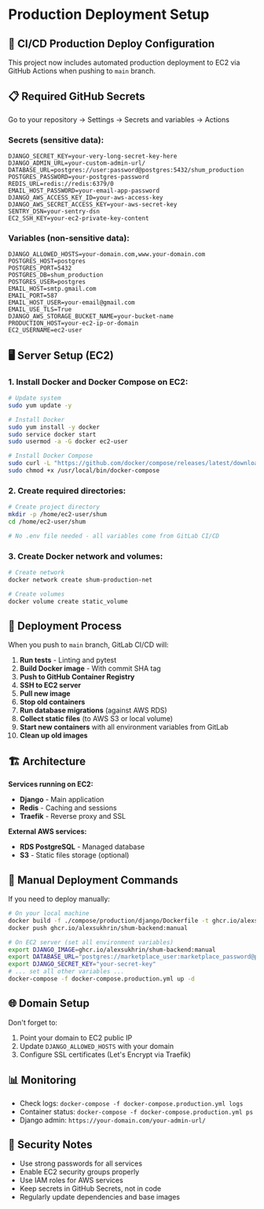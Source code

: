 # Production Deployment Setup

## 🚀 CI/CD Production Deploy Configuration

This project now includes automated production deployment to EC2 via GitHub Actions when pushing to `main` branch.

## 📋 Required GitHub Secrets

Go to your repository → Settings → Secrets and variables → Actions

### Secrets (sensitive data):
```
DJANGO_SECRET_KEY=your-very-long-secret-key-here
DJANGO_ADMIN_URL=your-custom-admin-url/
DATABASE_URL=postgres://user:password@postgres:5432/shum_production
POSTGRES_PASSWORD=your-postgres-password
REDIS_URL=redis://redis:6379/0
EMAIL_HOST_PASSWORD=your-email-app-password
DJANGO_AWS_ACCESS_KEY_ID=your-aws-access-key
DJANGO_AWS_SECRET_ACCESS_KEY=your-aws-secret-key
SENTRY_DSN=your-sentry-dsn
EC2_SSH_KEY=your-ec2-private-key-content
```

### Variables (non-sensitive data):
```
DJANGO_ALLOWED_HOSTS=your-domain.com,www.your-domain.com
POSTGRES_HOST=postgres
POSTGRES_PORT=5432
POSTGRES_DB=shum_production
POSTGRES_USER=postgres
EMAIL_HOST=smtp.gmail.com
EMAIL_PORT=587
EMAIL_HOST_USER=your-email@gmail.com
EMAIL_USE_TLS=True
DJANGO_AWS_STORAGE_BUCKET_NAME=your-bucket-name
PRODUCTION_HOST=your-ec2-ip-or-domain
EC2_USERNAME=ec2-user
```

## 🖥️ Server Setup (EC2)

### 1. Install Docker and Docker Compose on EC2:
```bash
# Update system
sudo yum update -y

# Install Docker
sudo yum install -y docker
sudo service docker start
sudo usermod -a -G docker ec2-user

# Install Docker Compose
sudo curl -L "https://github.com/docker/compose/releases/latest/download/docker-compose-$(uname -s)-$(uname -m)" -o /usr/local/bin/docker-compose
sudo chmod +x /usr/local/bin/docker-compose
```

### 2. Create required directories:
```bash
# Create project directory
mkdir -p /home/ec2-user/shum
cd /home/ec2-user/shum

# No .env file needed - all variables come from GitLab CI/CD
```

### 3. Create Docker network and volumes:
```bash
# Create network
docker network create shum-production-net

# Create volumes
docker volume create static_volume
```

## 🔄 Deployment Process

When you push to `main` branch, GitLab CI/CD will:

1. **Run tests** - Linting and pytest
2. **Build Docker image** - With commit SHA tag
3. **Push to GitHub Container Registry**
4. **SSH to EC2 server**
5. **Pull new image**
6. **Stop old containers**
7. **Run database migrations** (against AWS RDS)
8. **Collect static files** (to AWS S3 or local volume)
9. **Start new containers** with all environment variables from GitLab
10. **Clean up old images**

## 🏗️ Architecture

**Services running on EC2:**
- **Django** - Main application
- **Redis** - Caching and sessions
- **Traefik** - Reverse proxy and SSL

**External AWS services:**
- **RDS PostgreSQL** - Managed database
- **S3** - Static files storage (optional)

## 🔧 Manual Deployment Commands

If you need to deploy manually:

```bash
# On your local machine
docker build -f ./compose/production/django/Dockerfile -t ghcr.io/alexsukhrin/shum-backend:manual .
docker push ghcr.io/alexsukhrin/shum-backend:manual

# On EC2 server (set all environment variables)
export DJANGO_IMAGE=ghcr.io/alexsukhrin/shum-backend:manual
export DATABASE_URL="postgres://marketplace_user:marketplace_password@postgres-instance.cby2c0iga8z1.eu-central-1.rds.amazonaws.com:5432/marketplace?sslmode=require"
export DJANGO_SECRET_KEY="your-secret-key"
# ... set all other variables ...
docker-compose -f docker-compose.production.yml up -d
```

## 🌐 Domain Setup

Don't forget to:
1. Point your domain to EC2 public IP
2. Update `DJANGO_ALLOWED_HOSTS` with your domain
3. Configure SSL certificates (Let's Encrypt via Traefik)

## 📊 Monitoring

- Check logs: `docker-compose -f docker-compose.production.yml logs`
- Container status: `docker-compose -f docker-compose.production.yml ps`
- Django admin: `https://your-domain.com/your-admin-url/`

## 🔐 Security Notes

- Use strong passwords for all services
- Enable EC2 security groups properly
- Use IAM roles for AWS services
- Keep secrets in GitHub Secrets, not in code
- Regularly update dependencies and base images
